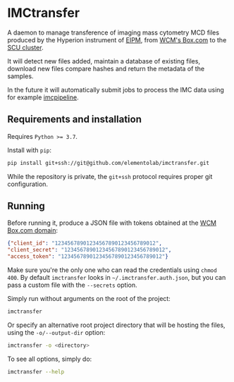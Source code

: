 # IMCtransfer

A daemon to manage transference of imaging mass cytometry MCD files produced by
the Hyperion instrument of [EIPM](https://eipm.weill.cornell.edu/), from
[WCM's Box.com](https://wcm.app.box.com) to the
[SCU cluster](https://scu.med.cornell.edu/).

It will detect new files added, maintain a database of existing files, download
new files compare hashes and return the metadata of the samples.

In the future it will automatically submit jobs to process the IMC data using
for example [imcpipeline](https://github.com/ElementoLab/imcpipeline).


## Requirements and installation

Requires `Python >= 3.7`.

Install with `pip`:
```bash
pip install git+ssh://git@github.com/elementolab/imctransfer.git
```
While the repository is private, the `git+ssh` protocol requires proper git
configuration.


## Running

Before running it, produce a JSON file with tokens obtained at the
[WCM Box.com domain](https://wcm.app.box.com/developers/console/app/1288907):
```json
{"client_id": "12345678901234567890123456789012",
"client_secret": "12345678901234567890123456789012",
"access_token": "12345678901234567890123456789012"}
```
Make sure you're the only one who can read the credentials using `chmod 400`.
By default `imctransfer` looks in `~/.imctransfer.auth.json`, but you can pass
a custom file with the `--secrets` option.

Simply run without arguments on the root of the project:
```bash
imctransfer
```

Or specify an alternative root project directory that will be hosting the files,
using the `-o/--output-dir` option:

```bash
imctransfer -o <directory>
```

To see all options, simply do:
```bash
imctransfer --help
```
